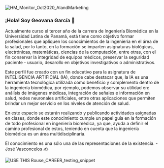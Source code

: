 ![HM_Monitor_Oct2020_AIandMarketing](https://github.com/GeovanaG2/GeovanaG2/assets/134234317/ac24d2d0-7a28-439b-aebe-95e1ba1cc2b2)


### ¡Hola! Soy Geovana García 👋

Actualmente curso el tercer año de la carrera de Ingeniería Biomédica en la Universidad Latina de Panamá, está tiene como objetivo formar profesionales que apliquen los conocimientos de la ingeniería en el área de la salud, por lo tanto, en la formación se imparten asignaturas biológicas, electrónicas, matemáticas, ciencias de la computación, entre otras, con el fin conservar la integridad de equipos médicos, preservar la seguridad paciente - usuario, desarollo en objetivos investigativos o administrativos.

Este perfil fue creado con un fin educativo para la asignatura de INTELIGENCIA ARTIFICIAL (IA), donde cabe destacar que, la IA es una herramienta tecnológica utilizada como beneficio y complemento dentro de la ingeniería biomédica, por ejemplo, podemos observar su utilidad en: análisis de imágenes médicas, integración de señales e información en salud, redes neuronales artificiales, entre otras aplicaciones que permiten brindar un mejor servicio en los niveles de atención de salud.

En este espacio se estarán realizando y publicando actividades asignadas en clases, donde este conocimiento cumple un papel guía en la formación de todo profesional en ingeniería biomédica, ya que, ayuda a definir el camino profesional de estos, teniendo en cuenta que la ingeniería biomédica es un área multidisciplinaria.


El conocimiento es una sólo una de las representaciones de la existencia. -José Vasconcelos ✍️



![USE THIS Rouse_CAREER_testing_snippet](https://github.com/GeovanaG2/GeovanaG2/assets/134234317/779a016f-a35d-448a-b899-34148d27fe7a)




